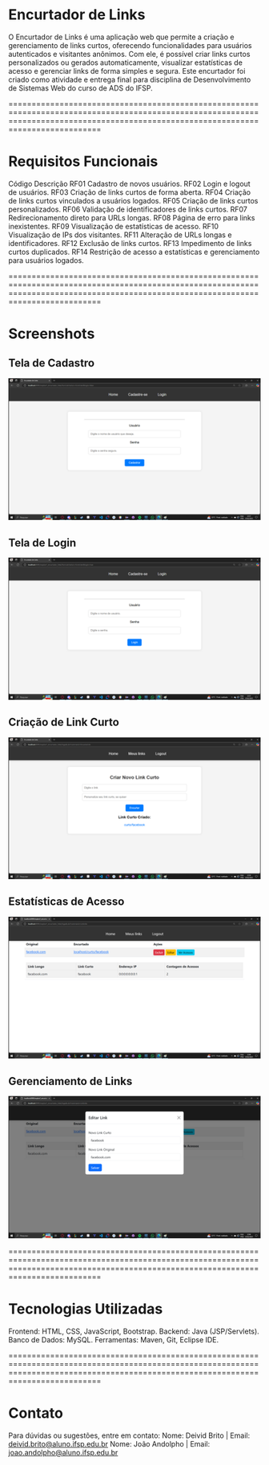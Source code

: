 # Encurtador de Links
O Encurtador de Links é uma aplicação web que permite a criação e gerenciamento de links curtos, oferecendo funcionalidades para usuários autenticados e visitantes anônimos. 
Com ele, é possível criar links curtos personalizados ou gerados automaticamente, visualizar estatísticas de acesso e gerenciar links de forma simples e segura.
Este encurtador foi criado como atividade e entrega final para disciplina de Desenvolvimento de Sistemas Web do curso de ADS do IFSP.

======================================================================================================================================================================================

# Requisitos Funcionais
Código	Descrição
RF01	Cadastro de novos usuários.
RF02	Login e logout de usuários.
RF03	Criação de links curtos de forma aberta.
RF04	Criação de links curtos vinculados a usuários logados.
RF05	Criação de links curtos personalizados.
RF06	Validação de identificadores de links curtos.
RF07	Redirecionamento direto para URLs longas.
RF08	Página de erro para links inexistentes.
RF09	Visualização de estatísticas de acesso.
RF10	Visualização de IPs dos visitantes.
RF11	Alteração de URLs longas e identificadores.
RF12	Exclusão de links curtos.
RF13	Impedimento de links curtos duplicados.
RF14	Restrição de acesso a estatísticas e gerenciamento para usuários logados.

======================================================================================================================================================================================

# Screenshots
## Tela de Cadastro
![Tela Cadastro](assets/telas/cadastro.png)

## Tela de Login
![Tela Login](assets/telas/login.png)

## Criação de Link Curto
![Criação link](assets/telas/insercaolinklogado.png)

## Estatísticas de Acesso
![Tela Acessos](assets/telas/exibicaolinkscurtos.png)

## Gerenciamento de Links
![Tela Edicao](assets/telas/edicaolinkcurto.png)

======================================================================================================================================================================================

# Tecnologias Utilizadas
Frontend: HTML, CSS, JavaScript, Bootstrap.
Backend: Java (JSP/Servlets).
Banco de Dados: MySQL.
Ferramentas: Maven, Git, Eclipse IDE.

======================================================================================================================================================================================

# Contato
Para dúvidas ou sugestões, entre em contato:
Nome: Deivid Brito | Email: deivid.brito@aluno.ifsp.edu.br
Nome: João Andolpho | Email: joao.andolpho@aluno.ifsp.edu.br
